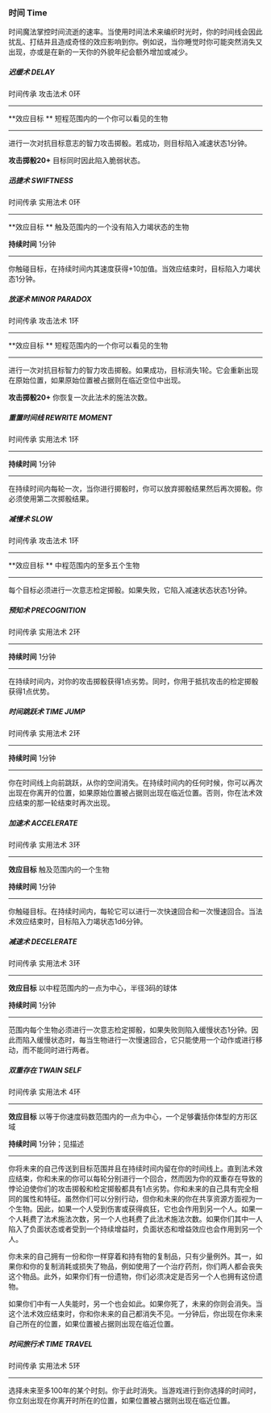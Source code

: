 ### 时间	Time

时间魔法掌控时间流逝的速率。当使用时间法术来编织时光时，你的时间线会因此扰乱、打结并且造成奇怪的效应影响到你。例如说，当你睡觉时你可能突然消失又出现，亦或是在新的一天你的外貌年纪会额外增加或减少。

##### 迟缓术	**DELAY**

时间传承    攻击法术    0环

------

**效应目标 **   短程范围内的一个你可以看见的生物

------

进行一次对抗目标意志的智力攻击掷骰。若成功，则目标陷入减速状态1分钟。

**攻击掷骰20+**     目标同时因此陷入脆弱状态。



##### 迅捷术	**SWIFTNESS**

时间传承    实用法术    0环

------

**效应目标 **   触及范围内的一个没有陷入力竭状态的生物

**持续时间**    1分钟

------

你触碰目标，在持续时间内其速度获得+10加值。当效应结束时，目标陷入力竭状态1分钟。



##### 放逐术	**MINOR PARADOX**

时间传承    攻击法术    1环

------

**效应目标 **   短程范围内的一个你可以看见的生物

------

进行一次对抗目标智力的智力攻击掷骰。如果成功，目标消失1轮。它会重新出现在原始位置，如果原始位置被占据则在临近空位中出现。

**攻击掷骰20+**     你恢复一次此法术的施法次数。



##### 重置时间线	**REWRITE MOMENT**

时间传承    实用法术    1环

------

**持续时间**    1分钟

------

在持续时间内每轮一次，当你进行掷骰时，你可以放弃掷骰结果然后再次掷骰。你必须使用第二次掷骰结果。



##### 减慢术	**SLOW**

时间传承    攻击法术    1环

------

**效应目标 **   中程范围内的至多五个生物

------

每个目标必须进行一次意志检定掷骰。如果失败，它陷入减速状态状态1分钟。



##### 预知术	**PRECOGNITION**

时间传承    实用法术    2环

------

**持续时间**    1分钟

------

在持续时间内，对你的攻击掷骰获得1点劣势。同时，你用于抵抗攻击的检定掷骰获得1点优势。



##### 时间跳跃术	**TIME JUMP**

时间传承    实用法术    2环

------

**持续时间**    1分钟

------

你在时间线上向前跳跃，从你的空间消失。在持续时间内的任何时候，你可以再次出现在你离开的位置，如果原始位置被占据则出现在临近位置。否则，你在法术效应结束的那一轮结束时再次出现。



##### 加速术	**ACCELERATE**

时间传承    实用法术    3环

------

**效应目标**    触及范围内的一个生物

**持续时间**    1分钟

------

你触碰目标。在持续时间内，每轮它可以进行一次快速回合和一次慢速回合。当法术效应结束时，目标陷入力竭状态1d6分钟。



##### 减速术	**DECELERATE**

时间传承    实用法术    3环

------

**效应目标**    以中程范围内的一点为中心，半径3码的球体

**持续时间**    1分钟

------

范围内每个生物必须进行一次意志检定掷骰，如果失败则陷入缓慢状态1分钟。因此而陷入缓慢状态时，每当生物进行一次慢速回合，它只能使用一个动作或进行移动，而不能同时进行两者。



##### 双重存在	**TWAIN SELF**

时间传承    实用法术    4环

------

**效应目标**    以等于你速度码数范围内的一点为中心，一个足够囊括你体型的方形区域

**持续时间**    1分钟；见描述

------

你将未来的自己传送到目标范围并且在持续时间内留在你的时间线上。直到法术效应结束，你和未来的你可以每轮分别进行一个回合，然而因为你的双重存在导致的悖论迫使你们的攻击掷骰和检定掷骰都具有1点劣势。你和未来的自己具有完全相同的属性和特征。虽然你们可以分别行动，但你和未来的你在共享资源方面视为一个生物。因此，如果一个人受到伤害或获得疯狂，它也会作用到另一个人。如果一个人耗费了法术施法次数，另一个人也耗费了此法术施法次数。如果你们其中一人陷入了负面状态或者受到一个持续增益时，负面状态和增益效应也会作用到另一个人。

你未来的自己拥有一份和你一样穿着和持有物的复制品，只有少量例外。其一，如果你和你的复制消耗或损失了物品，例如使用了一个治疗药剂，你们两人都会丧失这个物品。此外，如果你们有一份遗物，你们必须决定是否另一个人也拥有这份遗物。

如果你们中有一人失能时，另一个也会如此。如果你死了，未来的你则会消失。当这个法术效应结束时，你和你未来的自己都消失不见。一分钟后，你出现在你未来自己所在的位置，如果位置被占据则出现在临近位置。



##### 时间旅行术	**TIME TRAVEL**

时间传承    实用法术    5环

------

选择未来至多100年的某个时刻。你于此时消失。当游戏进行到你选择的时间时，你立刻出现在你离开时所在的位置，如果位置被占据则出现在临近位置。